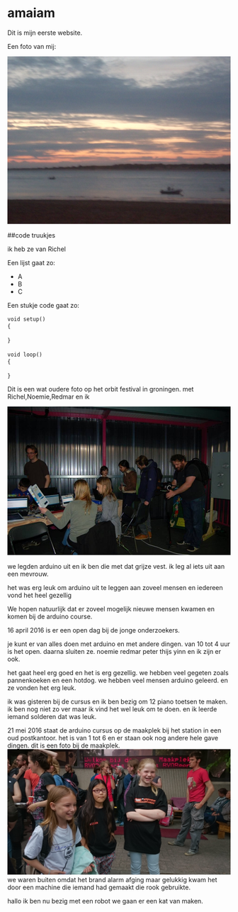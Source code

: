 # amaiam


Dit is mijn eerste website.

Een foto van mij:

![Foto](zonsondergangSanlucarxcf.jpg)

##code truukjes

ik heb ze van Richel



Een lijst gaat zo:

 * A
 * B
 * C

Een stukje code gaat zo:

```
void setup() 
{

}

void loop()
{

}
```


Dit is een wat oudere foto op het orbit festival in groningen.
met Richel,Noemie,Redmar en ik



![foto](20151218OrbitFest.jpg)





we legden arduino uit en ik ben die met dat grijze vest.
ik leg al iets uit aan een mevrouw.

het was erg leuk om arduino uit te leggen aan zoveel mensen en iedereen vond het heel gezellig

We hopen natuurlijk dat er zoveel mogelijk nieuwe mensen kwamen en komen bij de arduino course.

16 april 2016 is er een open dag bij de jonge onderzoekers.

je kunt er van alles doen met arduino en met andere dingen.
van 10 tot 4 uur is het open.
daarna sluiten ze.
noemie redmar peter thijs yinn en ik zijn er ook.

het gaat heel erg goed en het is erg gezellig.
we hebben veel gegeten zoals pannenkoeken en een hotdog.
we hebben veel mensen arduino geleerd.
en ze vonden het erg leuk.

ik was gisteren bij de cursus en ik ben bezig om 12 piano toetsen te maken.
ik ben nog niet zo ver maar ik vind het wel leuk om te doen.
en ik leerde iemand solderen dat was leuk.

21 mei 2016 staat de arduino cursus op de maakplek
bij het station in een oud postkantoor.
het is van 1 tot 6 en er staan ook nog andere hele gave dingen.
dit is een foto bij de maakplek.
![foto](20160521Maakplek2.jpg)
we waren buiten omdat het brand alarm afging maar gelukkig kwam het door een machine die iemand had gemaakt die rook gebruikte.


hallo ik ben nu bezig met een robot we gaan er een kat van maken.







